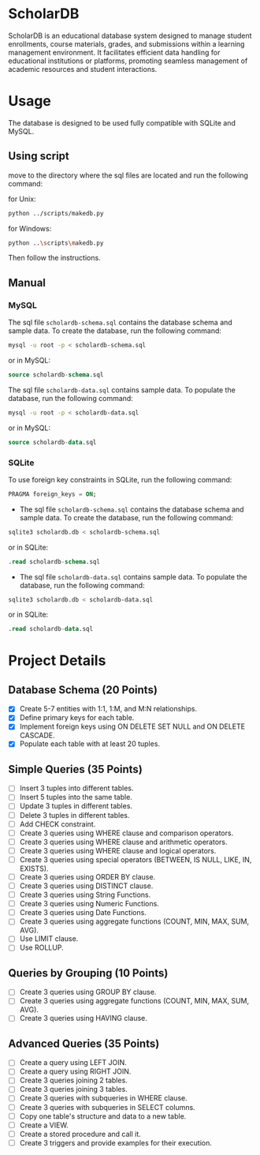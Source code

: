 # ScholarDB
ScholarDB is an educational database system designed to manage student enrollments, course materials, grades, and submissions within a learning management environment. It facilitates efficient data handling for educational institutions or platforms, promoting seamless management of academic resources and student interactions.

# Usage

The database is designed to be used fully compatible with SQLite and MySQL.

## Using script

move to the directory where the sql files are located and run the following command:

for Unix:

```bash
python ../scripts/makedb.py
```

for Windows:

```bash
python ..\scripts\makedb.py
```

Then follow the instructions.

## Manual

### MySQL

The sql file `scholardb-schema.sql` contains the database schema and sample data. To create the database, run the following command:

```bash
mysql -u root -p < scholardb-schema.sql
```

or in MySQL:

```sql
source scholardb-schema.sql
```

The sql file `scholardb-data.sql` contains sample data. To populate the database, run the following command:

```bash
mysql -u root -p < scholardb-data.sql
```

or in MySQL:

```sql
source scholardb-data.sql
```

### SQLite

To use foreign key constraints in SQLite, run the following command:

```sql
PRAGMA foreign_keys = ON;
```

- The sql file `scholardb-schema.sql` contains the database schema and sample data. To create the database, run the following command:

```bash
sqlite3 scholardb.db < scholardb-schema.sql
```

or in SQLite:

```sql
.read scholardb-schema.sql
```

- The sql file `scholardb-data.sql` contains sample data. To populate the database, run the following command:

```bash
sqlite3 scholardb.db < scholardb-data.sql
```

or in SQLite:

```sql
.read scholardb-data.sql
```

# Project Details

## Database Schema (20 Points)
- [x] Create 5-7 entities with 1:1, 1:M, and M:N relationships.
- [x] Define primary keys for each table.
- [x] Implement foreign keys using ON DELETE SET NULL and ON DELETE CASCADE.
- [x] Populate each table with at least 20 tuples.

## Simple Queries (35 Points)
- [ ] Insert 3 tuples into different tables.
- [ ] Insert 5 tuples into the same table.
- [ ] Update 3 tuples in different tables.
- [ ] Delete 3 tuples in different tables.
- [ ] Add CHECK constraint.
- [ ] Create 3 queries using WHERE clause and comparison operators.
- [ ] Create 3 queries using WHERE clause and arithmetic operators.
- [ ] Create 3 queries using WHERE clause and logical operators.
- [ ] Create 3 queries using special operators (BETWEEN, IS NULL, LIKE, IN, EXISTS).
- [ ] Create 3 queries using ORDER BY clause.
- [ ] Create 3 queries using DISTINCT clause.
- [ ] Create 3 queries using String Functions.
- [ ] Create 3 queries using Numeric Functions.
- [ ] Create 3 queries using Date Functions.
- [ ] Create 3 queries using aggregate functions (COUNT, MIN, MAX, SUM, AVG).
- [ ] Use LIMIT clause.
- [ ] Use ROLLUP.

## Queries by Grouping (10 Points)
- [ ] Create 3 queries using GROUP BY clause.
- [ ] Create 3 queries using aggregate functions (COUNT, MIN, MAX, SUM, AVG).
- [ ] Create 3 queries using HAVING clause.

## Advanced Queries (35 Points)
- [ ] Create a query using LEFT JOIN.
- [ ] Create a query using RIGHT JOIN.
- [ ] Create 3 queries joining 2 tables.
- [ ] Create 3 queries joining 3 tables.
- [ ] Create 3 queries with subqueries in WHERE clause.
- [ ] Create 3 queries with subqueries in SELECT columns.
- [ ] Copy one table's structure and data to a new table.
- [ ] Create a VIEW.
- [ ] Create a stored procedure and call it.
- [ ] Create 3 triggers and provide examples for their execution.
